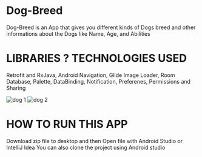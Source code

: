 # Dog-Breed
Dog-Breed is an App that gives you different kinds of Dogs breed and other informations about the Dogs like Name, Age, and Abilities

# LIBRARIES ? TECHNOLOGIES USED
Retrofit and RxJava,
Android Navigation,
Glide Image Loader,
Room Database,
Palette,
DataBinding,
Notification,
Preferenes,
Permissions and Sharing


![dog 1](https://user-images.githubusercontent.com/85334813/168294587-578bdafa-e867-4d3d-b2f6-984ed982da35.png)
![dog 2](https://user-images.githubusercontent.com/85334813/168294594-7646d16b-3cae-46bc-bf90-cf946a7ba4df.png)

# HOW TO RUN THIS APP
Download zip file to desktop and then Open file with Android Studio or IntelliJ Idea
You can also clone the project using Android studio

